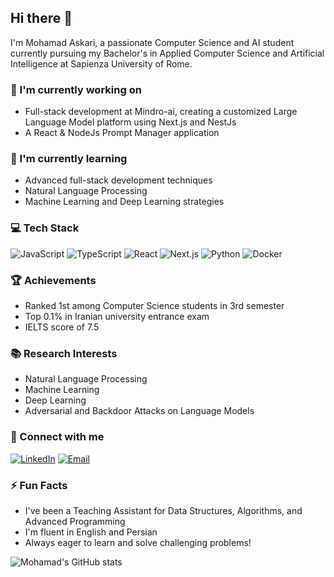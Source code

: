 ## Hi there 👋

I'm Mohamad Askari, a passionate Computer Science and AI student currently pursuing my Bachelor's in Applied Computer Science and Artificial Intelligence at Sapienza University of Rome.

### 🔭 I'm currently working on
- Full-stack development at Mindro-ai, creating a customized Large Language Model platform using Next.js and NestJs
- A React & NodeJs Prompt Manager application

### 🌱 I'm currently learning
- Advanced full-stack development techniques
- Natural Language Processing
- Machine Learning and Deep Learning strategies

### 💻 Tech Stack
![JavaScript](https://img.shields.io/badge/-JavaScript-black?style=flat-square&logo=javascript)
![TypeScript](https://img.shields.io/badge/-TypeScript-007ACC?style=flat-square&logo=typescript)
![React](https://img.shields.io/badge/-React-black?style=flat-square&logo=react)
![Next.js](https://img.shields.io/badge/-Next.js-black?style=flat-square&logo=next.js)
![Python](https://img.shields.io/badge/-Python-black?style=flat-square&logo=Python)
![Docker](https://img.shields.io/badge/-Docker-black?style=flat-square&logo=docker)

### 🏆 Achievements
- Ranked 1st among Computer Science students in 3rd semester
- Top 0.1% in Iranian university entrance exam
- IELTS score of 7.5

### 📚 Research Interests
- Natural Language Processing
- Machine Learning
- Deep Learning
- Adversarial and Backdoor Attacks on Language Models

### 🤝 Connect with me
[![LinkedIn](https://img.shields.io/badge/-LinkedIn-blue?style=flat-square&logo=Linkedin&logoColor=white)](https://www.linkedin.com/in/mohamadaskari)
[![Email](https://img.shields.io/badge/-Email-red?style=flat-square&logo=Gmail&logoColor=white)](mailto:mohamadaskari.ap@gmail.com)

### ⚡ Fun Facts
- I've been a Teaching Assistant for Data Structures, Algorithms, and Advanced Programming
- I'm fluent in English and Persian
- Always eager to learn and solve challenging problems!

![Mohamad's GitHub stats](https://github-readme-stats.vercel.app/api?username=MohamadAskari&show_icons=true&theme=radical)
